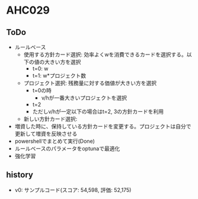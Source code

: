 # AHC029

## ToDo

- ルールベース
  - 使用する方針カード選択: 効率よくwを消費できるカードを選択する。以下の値の大きい方を選択
    - t=0: w
    - t=1: w*プロジェクト数
  - プロジェクト選択: 残務量に対する価値が大きい方を選択
    - t=0の時
      - v/hが一番大きいプロジェクトを選択
    - t=2
    - ただしv/hが一定以下の場合はt=2, 3の方針カードを利用
  - 新しい方針カード選択: 
- 増資した時に、保持している方針カードを変更する。プロジェクトは自分で更新して増資を反映させる
- powershellでまとめて実行(Done)
- ルールベースのパラメータをoptunaで最適化
- 強化学習

## history

- v0: サンプルコード(スコア: 54,598, 評価: 52,175)
